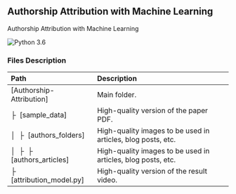 ## Authorship Attribution with Machine Learning
Authorship Attribution with Machine Learning

![Python 3.6](https://img.shields.io/badge/python-3.6-green.svg?style=plastic)


### Files Description
| Path | Description
| :--- | :----------
| [Authorship-Attribution] | Main folder.
| &boxvr;&nbsp; [sample_data] | High-quality version of the paper PDF.
| &boxv;&nbsp; &boxvr;&nbsp; [authors_folders]| High-quality images to be used in articles, blog posts, etc.
| &boxv;&nbsp; &boxvr;&nbsp; &boxvr;&nbsp; [authors_articles]| High-quality images to be used in articles, blog posts, etc.
| &boxvr;&nbsp; [attribution_model.py] | High-quality version of the result video.
